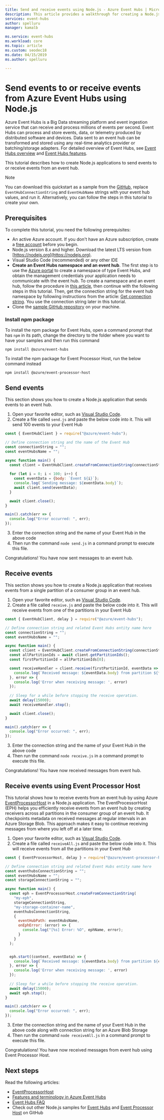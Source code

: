 ```yaml
---
title: Send and receive events using Node.js - Azure Event Hubs | Microsoft Docs
description: This article provides a walkthrough for creating a Node.js application that sends events from Azure Event Hubs.
services: event-hubs
author: spelluru
manager: kamalb

ms.service: event-hubs
ms.workload: core
ms.topic: article
ms.custom: seodec18
ms.date: 04/15/2019
ms.author: spelluru

---
```


# Send events to or receive events from Azure Event Hubs using Node.js

Azure Event Hubs is a Big Data streaming platform and event ingestion service that can receive and process millions of events per second. Event Hubs can process and store events, data, or telemetry produced by distributed software and devices. Data sent to an event hub can be transformed and stored using any real-time analytics provider or batching/storage adapters. For detailed overview of Event Hubs, see [Event Hubs overview](event-hubs-about.md) and [Event Hubs features](event-hubs-features.md).

This tutorial describes how to create Node.js applications to send events to or receive events from an event hub.

> [!NOTE]
> You can download this quickstart as a sample from the [GitHub](https://github.com/Azure/azure-event-hubs-node/tree/master/client), replace `EventHubConnectionString` and `EventHubName` strings with your event hub values, and run it. Alternatively, you can follow the steps in this tutorial to create your own.

## Prerequisites

To complete this tutorial, you need the following prerequisites:

- An active Azure account. If you don't have an Azure subscription, create a [free account](https://azure.microsoft.com/free/?ref=microsoft.com&utm_source=microsoft.com&utm_medium=docs&utm_campaign=visualstudio) before you begin.
- Node.js version 8.x and higher. Download the latest LTS version from [https://nodejs.org](https://nodejs.org).
- Visual Studio Code (recommended) or any other IDE
- **Create an Event Hubs namespace and an event hub**. The first step is to use the [Azure portal](https://portal.azure.com) to create a namespace of type Event Hubs, and obtain the management credentials your application needs to communicate with the event hub. To create a namespace and an event hub, follow the procedure in [this article](event-hubs-create.md), then continue with the following steps in this tutorial. Then, get the connection string for the event hub namespace by following instructions from the article: [Get connection string](event-hubs-get-connection-string.md#get-connection-string-from-the-portal). You use the connection string later in this tutorial.
- Clone the [sample GitHub repository](https://github.com/Azure/azure-event-hubs-node) on your machine. 


### Install npm package
To install the npm package for Event Hubs, open a command prompt that has `npm` in its path, change the directory
to the folder where you want to have your samples and then run this command

```shell
npm install @azure/event-hubs
```

To install the npm package for Event Processor Host, run the below command instead

```shell
npm install @azure/event-processor-host
```

## Send events

This section shows you how to create a Node.js application that sends events to an event hub. 

1. Open your favorite editor, such as [Visual Studio Code](https://code.visualstudio.com). 
2. Create a file called `send.js` and paste the below code into it. This will send 100 events to your Event Hub
```javascript
const { EventHubClient } = require("@azure/event-hubs");

// Define connection string and the name of the Event Hub
const connectionString = "";
const eventHubsName = "";

async function main() {
  const client = EventHubClient.createFromConnectionString(connectionString, eventHubsName);
  
  for (let i = 0; i < 100; i++) {
    const eventData = {body: `Event ${i}`};
    console.log(`Sending message: ${eventData.body}`);
    await client.send(eventData);
  }

  await client.close();
}

main().catch(err => {
  console.log("Error occurred: ", err);
});
```
3. Enter the connection string and the name of your Event Hub in the above code
4. Then run the command `node send.js` in a command prompt to execute this file.

Congratulations! You have now sent messages to an event hub.


## Receive events

This section shows you how to create a Node.js application that receives events from a single partition
of a consumer group in an event hub. 

1. Open your favorite editor, such as [Visual Studio Code](https://code.visualstudio.com). 
2. Create a file called `receive.js` and paste the below code into it. This will receive events from one of the partitions
in your Event Hub
```javascript
const { EventHubClient, delay } = require("@azure/event-hubs");

// Define connection string and related Event Hubs entity name here
const connectionString = "";
const eventHubsName = "";

async function main() {
  const client = EventHubClient.createFromConnectionString(connectionString, eventHubsName);
  const allPartitionIds = await client.getPartitionIds();
  const firstPartitionId = allPartitionIds[0];

  const receiveHandler = client.receive(firstPartitionId, eventData => {
    console.log(`Received message: ${eventData.body} from partition ${firstPartitionId}`);
  }, error => {
    console.log('Error when receiving message: ', error)
  });
  
  // Sleep for a while before stopping the receive operation.
  await delay(15000);
  await receiveHandler.stop();

  await client.close();
}

main().catch(err => {
  console.log("Error occurred: ", err);
});
```
3. Enter the connection string and the name of your Event Hub in the above code
4. Then run the command `node receive.js` in a command prompt to execute this file.

Congratulations! You have now received messages from event hub.

## Receive events using Event Processor Host

This tutorial shows how to receive events from an event hub by using Azure [EventProcessorHost](event-hubs-event-processor-host.md) in a Node.js application. The EventProcessorHost (EPH) helps you efficiently receive events from an event hub by creating receivers across all partitions in the consumer group of an event hub. It checkpoints metadata on received messages at regular intervals in an Azure Storage Blob. This approach makes it easy to continue receiving messages from where you left off at a later time.

1. Open your favorite editor, such as [Visual Studio Code](https://code.visualstudio.com). 
2. Create a file called `receiveAll.js` and paste the below code into it. This will receive events from all the partitions
in your Event Hub
```javascript
const { EventProcessorHost, delay } = require("@azure/event-processor-host");

// Define connection string and related Event Hubs entity name here
const eventhubsConnectionString = "";
const eventHubsName = "";
const storageConnectionString = "";

async function main() {
  const eph = EventProcessorHost.createFromConnectionString(
    "my-eph",
    storageConnectionString,
    "my-storage-container-name",
    eventhubsConnectionString,
    {
      eventHubPath: eventHubsName,
      onEphError: (error) => {
        console.log("[%s] Error: %O", ephName, error);
      }
    }
  );


  eph.start((context, eventData) => {
    console.log(`Received message: ${eventData.body} from partition ${context.partitionId}`);
  }, error => {
    console.log('Error when receiving message: ', error)
  });
  
  // Sleep for a while before stopping the receive operation.
  await delay(15000);
  await eph.stop();
}

main().catch(err => {
  console.log("Error occurred: ", err);
});

```
3. Enter the connection string and the name of your Event Hub in the above code along with connection string for an Azure Blob Storage
4. Then run the command `node receiveAll.js` in a command prompt to execute this file.

Congratulations! You have now received messages from event hub using Event Processor Host.

## Next steps
Read the following articles:

- [EventProcessorHost](event-hubs-event-processor-host.md)
- [Features and terminology in Azure Event Hubs](event-hubs-features.md)
- [Event Hubs FAQ](event-hubs-faq.md)
- Check out other Node.js samples for [Event Hubs](https://github.com/Azure/azure-sdk-for-js/tree/master/sdk/eventhub/event-hubs/samples) and [Event Processor Host](https://github.com/Azure/azure-sdk-for-js/tree/master/sdk/eventhub/event-processor-host/samples) on GitHub
